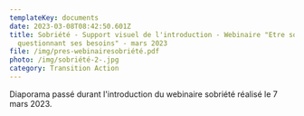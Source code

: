 ```yaml
---
templateKey: documents
date: 2023-03-08T08:42:50.601Z
title: Sobriété - Support visuel de l'introduction - Webinaire "Etre sobre en
  questionnant ses besoins" - mars 2023
file: /img/pres-webinairesobriété.pdf
photo: /img/sobriété-2-.jpg
category: Transition Action
---
```

Diaporama passé durant l'introduction du webinaire sobriété réalisé le 7 mars 2023.